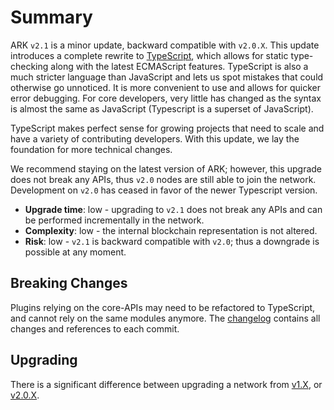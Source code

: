 # Summary

ARK `v2.1` is a minor update, backward compatible with `v2.0.X`. This update introduces a complete rewrite to [TypeScript](https://www.typescriptlang.org/), which allows for static type-checking along with the latest ECMAScript features. TypeScript is also a much stricter language than JavaScript and lets us spot mistakes that could otherwise go unnoticed. It is more convenient to use and allows for quicker error debugging. For core developers, very little has changed as the syntax is almost the same as JavaScript (Typescript is a superset of JavaScript).

TypeScript makes perfect sense for growing projects that need to scale and have a variety of contributing developers. With this update, we lay the foundation for more technical changes.

We recommend staying on the latest version of ARK; however, this upgrade does not break any APIs, thus `v2.0` nodes are still able to join the network. Development on `v2.0` has ceased in favor of the newer Typescript version.

- **Upgrade time**: low - upgrading to `v2.1` does not break any APIs and can be performed incrementally in the network.
- **Complexity**: low - the internal blockchain representation is not altered.
- **Risk**: low - `v2.1` is backward compatible with `v2.0`; thus a downgrade is possible at any moment.

## Breaking Changes

Plugins relying on the core-APIs may need to be refactored to TypeScript, and cannot rely on the same modules anymore. The [changelog](https://github.com/ARKEcosystem/core/blob/master/CHANGELOG.md) contains all changes and references to each commit.

## Upgrading

There is a significant difference between upgrading a network from [v1.X](/releases/v2.1/migrating_1.0_2.1.md), or [v2.0.X](/releases/v2.1/migrating_2.0_2.1.md).
